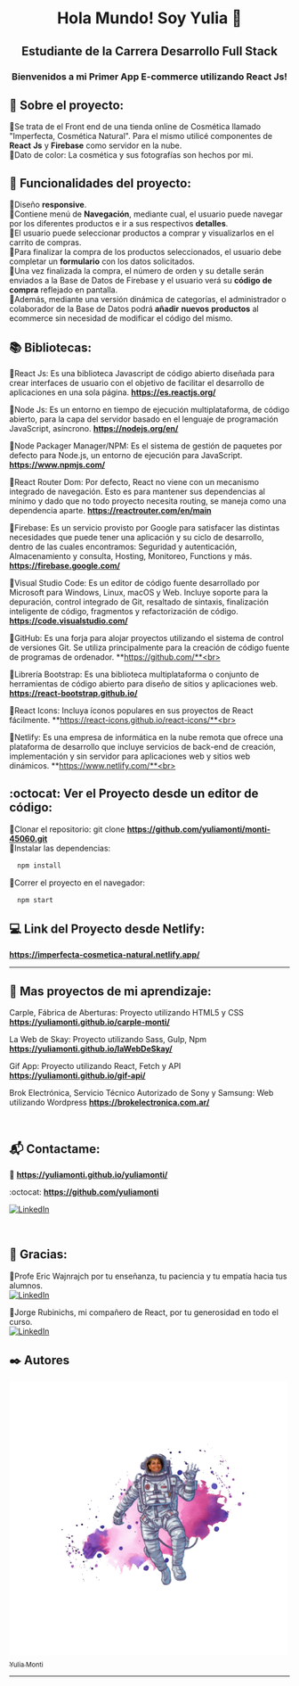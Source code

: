 <h1 align="center">Hola Mundo! Soy Yulia 🌛</h1>
<h2 align="center">Estudiante de la Carrera Desarrollo Full Stack </h2>
<h3 align="center">Bienvenidos a mi Primer App E-commerce utilizando React Js!</h3>

## :file_folder: Sobre el proyecto:
🔸Se trata de el Front end de una tienda online de Cosmética llamado "Imperfecta, Cosmética Natural". Para el mismo utilicé componentes de **React** **Js** y **Firebase** como servidor en la nube. <br>
🔸Dato de color: La cosmética y sus fotografías son hechos por mi. <br>

## :open_file_folder:  Funcionalidades del proyecto:
🔸Diseño **responsive**. <br>
🔸Contiene menú de **Navegación**, mediante cual, el usuario puede navegar por los diferentes productos e ir a sus respectivos **detalles**. <br>
🔸El usuario puede seleccionar productos a comprar y visualizarlos en el carrito de compras.<br>
🔸Para finalizar la compra de los productos seleccionados, el usuario debe completar un **formulario** con los datos solicitados. <br>
🔸Una vez finalizada la compra, el número de orden y su detalle serán enviados a la Base de Datos de Firebase y el usuario verá su **código** **de** **compra** reflejado en pantalla. <br>
🔸Además, mediante una versión dinámica de categorías, el administrador o colaborador de la Base de Datos podrá **añadir** **nuevos** **productos** al ecommerce sin necesidad de modificar el código del mismo.<br>

## :books:  Bibliotecas:
🔸React Js: Es una biblioteca Javascript de código abierto diseñada para crear interfaces de usuario con el objetivo de facilitar el desarrollo de aplicaciones en una sola página. **https://es.reactjs.org/** <br>

🔸Node Js: Es un entorno en tiempo de ejecución multiplataforma, de código abierto, para la capa del servidor basado en el lenguaje de programación JavaScript, asíncrono. **https://nodejs.org/en/** <br>

🔸Node Packager Manager/NPM: Es el sistema de gestión de paquetes por defecto para Node.js, un entorno de ejecución para JavaScript. **https://www.npmjs.com/** <br>

🔸React Router Dom: Por defecto, React no viene con un mecanismo integrado de navegación. Esto es para mantener sus dependencias al mínimo y dado que no todo proyecto necesita routing, se maneja como una dependencia aparte. **https://reactrouter.com/en/main** <br>

🔸Firebase: Es un servicio provisto por Google para satisfacer las distintas necesidades que puede tener una aplicación y su ciclo de desarrollo, dentro de las cuales encontramos: Seguridad y autenticación, Almacenamiento y consulta, Hosting, Monitoreo, Functions y más. **https://firebase.google.com/** <br>

🔸Visual Studio Code: Es un editor de código fuente desarrollado por Microsoft para Windows, Linux, macOS y Web. Incluye soporte para la depuración, control integrado de Git, resaltado de sintaxis, finalización inteligente de código, fragmentos y refactorización de código. **https://code.visualstudio.com/** <br>

🔸GitHub: Es una forja para alojar proyectos utilizando el sistema de control de versiones Git. Se utiliza principalmente para la creación de código fuente de programas de ordenador. **https://github.com/**<br>

🔸Librería Bootstrap: Es una biblioteca multiplataforma o conjunto de herramientas de código abierto para diseño de sitios y aplicaciones web. **https://react-bootstrap.github.io/** <br>

🔸React Icons: Incluya íconos populares en sus proyectos de React fácilmente. **https://react-icons.github.io/react-icons/**<br> 

🔸Netlify: Es una empresa de informática en la nube remota que ofrece una plataforma de desarrollo que incluye servicios de back-end de creación, implementación y sin servidor para aplicaciones web y sitios web dinámicos. **https://www.netlify.com/**<br> 

## :octocat: Ver el Proyecto desde un editor de código:
🔸Clonar el repositorio: git clone **https://github.com/yuliamonti/monti-45060.git** <br>
🔸Instalar las dependencias: 
```bash
  npm install
```
🔸Correr el proyecto en el navegador:
```bash
  npm start
```
## :computer: Link del Proyecto desde Netlify:
**https://imperfecta-cosmetica-natural.netlify.app/**

---

## :hatching_chick:  Mas proyectos de mi aprendizaje:
Carple, Fábrica de Aberturas: Proyecto utilizando HTML5 y CSS **https://yuliamonti.github.io/carple-monti/**

La Web de Skay: Proyecto utilizando Sass, Gulp, Npm **https://yuliamonti.github.io/laWebDeSkay/**

Gif App: Proyecto utilizando React, Fetch y API **https://yuliamonti.github.io/gif-api/**

Brok Electrónica, Servicio Técnico Autorizado de Sony y Samsung: Web utilizando Wordpress **https://brokelectronica.com.ar/**

<br>

## :mailbox_with_mail: Contactame:


:briefcase: **https://yuliamonti.github.io/yuliamonti/**

:octocat: **https://github.com/yuliamonti**

[![LinkedIn](https://img.shields.io/badge/LinkedIn-%230077B5.svg?logo=linkedin&logoColor=white)](https://linkedin.com/in/yuliamonti) 

<br>

## :heart_decoration: Gracias:


🔸Profe Eric Wajnrajch por tu enseñanza, tu paciencia y tu empatía hacia tus alumnos. <br>
[![LinkedIn](https://img.shields.io/badge/LinkedIn-%230077B5.svg?logo=linkedin&logoColor=white)](https://www.linkedin.com/in/eric-wajnrajch/) <br>

🔸Jorge Rubinichs, mi compañero de React, por tu generosidad en todo el curso. <br>
[![LinkedIn](https://img.shields.io/badge/LinkedIn-%230077B5.svg?logo=linkedin&logoColor=white)](https://www.linkedin.com/in/jorge-rubinich/)<br>


## :black_nib: Autores
[<img src="https://github.com/yuliamonti/yuliamonti/blob/main/imagenes/yuAstronauta-abstract-removebg.png" width=500><br><sub>Yulia Monti</sub>](https://github.com/yuliamonti)

---